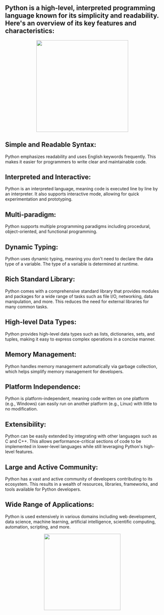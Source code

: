 ## Python is a high-level, interpreted programming language known for its simplicity and readability. Here's an overview of its key features and characteristics:

<div id="header" align="center">
  <img src="https://media.giphy.com/media/v1.Y2lkPTc5MGI3NjExMmhjY3BqeXc3NzN6MmJuMGNrb3VkdWc0ZDJlMjAwaXN2cnd1ODQyZSZlcD12MV9pbnRlcm5hbF9naWZfYnlfaWQmY3Q9Zw/l0FebmuLoiqkeCcla/giphy.gif" width = "300" />
</div>


## Simple and Readable Syntax: 
Python emphasizes readability and uses English keywords frequently. This makes it easier for programmers to write clear and maintainable code.

## Interpreted and Interactive: 
Python is an interpreted language, meaning code is executed line by line by an interpreter. It also supports interactive mode, allowing for quick experimentation and prototyping.

## Multi-paradigm: 
Python supports multiple programming paradigms including procedural, object-oriented, and functional programming.

## Dynamic Typing: 
Python uses dynamic typing, meaning you don't need to declare the data type of a variable. The type of a variable is determined at runtime.

## Rich Standard Library: 
Python comes with a comprehensive standard library that provides modules and packages for a wide range of tasks such as file I/O, networking, data manipulation, and more. This reduces the need for external libraries for many common tasks.

## High-level Data Types: 
Python provides high-level data types such as lists, dictionaries, sets, and tuples, making it easy to express complex operations in a concise manner.

## Memory Management: 
Python handles memory management automatically via garbage collection, which helps simplify memory management for developers.

## Platform Independence: 
Python is platform-independent, meaning code written on one platform (e.g., Windows) can easily run on another platform (e.g., Linux) with little to no modification.

## Extensibility: 
Python can be easily extended by integrating with other languages such as C and C++. This allows performance-critical sections of code to be implemented in lower-level languages while still leveraging Python's high-level features.

## Large and Active Community: 
Python has a vast and active community of developers contributing to its ecosystem. This results in a wealth of resources, libraries, frameworks, and tools available for Python developers.

## Wide Range of Applications: 
Python is used extensively in various domains including web development, data science, machine learning, artificial intelligence, scientific computing, automation, scripting, and more.

<div id="footer" align="center">
  <img src="https://cdn.svgporn.com/logos/python.svg" width = "250"/>
</div>
